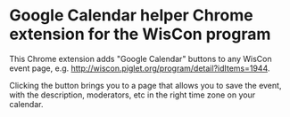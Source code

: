 # Google Calendar helper Chrome extension for the WisCon program

This Chrome extension adds "Google Calendar" buttons to any WisCon
event page, e.g. http://wiscon.piglet.org/program/detail?idItems=1944.

Clicking the button brings you to a page that allows you to save the
event, with the description, moderators, etc in the right time zone on
your calendar.
